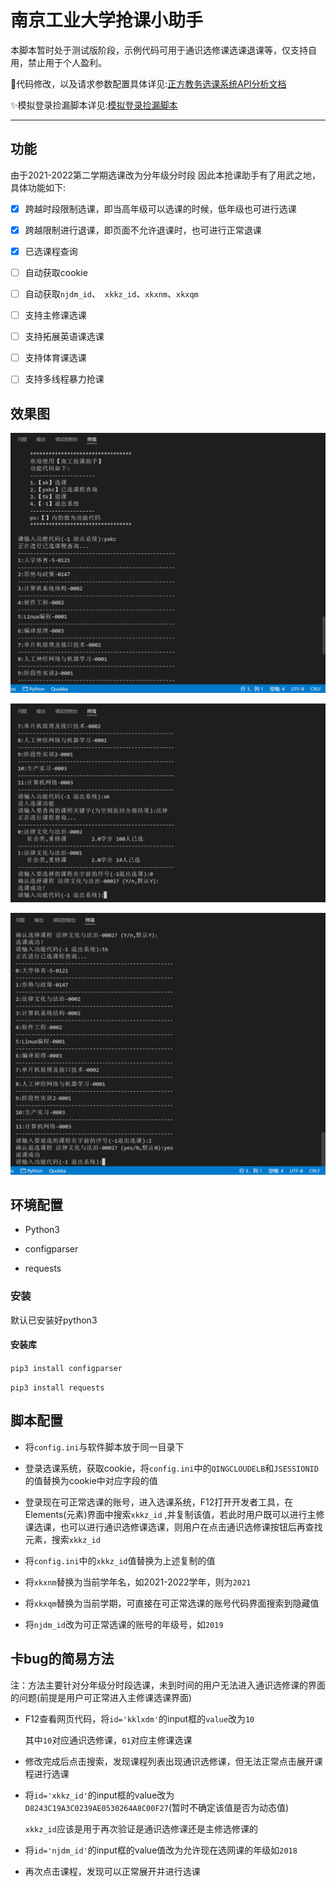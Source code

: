 # 南京工业大学抢课小助手

本脚本暂时处于测试版阶段，示例代码可用于通识选修课选课退课等，仅支持自用，禁止用于个人盈利。

🎈代码修改，以及请求参数配置具体详见:<a href='https://github.com/shaxiu/ZF_API'>正方教务选课系统API分析文档</a>

✨模拟登录捡漏脚本详见:<a href='https://github.com/shaxiu/njtech_grabber/blob/main/Script(selenium).md'>模拟登录捡漏脚本</a>

---------------------------------------------------------------------------------------------------------------------------------------

## 功能

由于2021-2022第二学期选课改为分年级分时段
因此本抢课助手有了用武之地，具体功能如下:

- [x] 跨越时段限制选课，即当高年级可以选课的时候，低年级也可进行选课
- [x] 跨越限制进行退课，即页面不允许退课时，也可进行正常退课
- [x] 已选课程查询
- [ ] 自动获取cookie
- [ ] 自动获取`njdm_id`、` xkkz_id`、`xkxnm`、`xkxqm`
- [ ] 支持主修课选课
- [ ] 支持拓展英语课选课
- [ ] 支持体育课选课
- [ ] 支持多线程暴力抢课


## 效果图

![result](./images/1.png)

![result](./images/2.png)

![result](./images/3.png)

## 环境配置

- Python3

- configparser

- requests

### 安装

默认已安装好python3

#### 安装库

`pip3 install configparser`

`pip3 install requests`

## 脚本配置

- 将`config.ini`与软件脚本放于同一目录下

- 登录选课系统，获取cookie，将`config.ini`中的`QINGCLOUDELB`和`JSESSIONID`的值替换为cookie中对应字段的值
- 登录现在可正常选课的账号，进入选课系统，F12打开开发者工具，在Elements(元素)界面中搜索`xkkz_id` ,并复制该值，若此时用户既可以进行主修课选课，也可以进行通识选修课选课，则用户在点击通识选修课按钮后再查找元素，搜索`xkkz_id`
- 将`config.ini`中的`xkkz_id`值替换为上述复制的值
- 将`xkxnm`替换为当前学年名，如2021-2022学年，则为`2021`
- 将`xkxqm`替换为当前学期，可直接在可正常选课的账号代码界面搜索到隐藏值
- 将`njdm_id`改为可正常选课的账号的年级号，如`2019`

## <span id="jump">卡bug的简易方法</span>

注：方法主要针对分年级分时段选课，未到时间的用户无法进入通识选修课的界面的问题(前提是用户可正常进入主修课选课界面)

- F12查看网页代码，将`id='kklxdm'`的input框的`value`改为`10`

  其中`10`对应通识选修课，`01`对应主修课选课

- 修改完成后点击搜索，发现课程列表出现通识选修课，但无法正常点击展开课程进行选课

- 将`id='xkkz_id'`的input框的value改为`D8243C19A3C0239AE0530264A8C00F27`(暂时不确定该值是否为动态值)

  `xkkz_id`应该是用于再次验证是通识选修课还是主修选修课的

- 将`id='njdm_id'`的input框的value值改为允许现在选网课的年级如`2018`

- 再次点击课程，发现可以正常展开并进行选课
